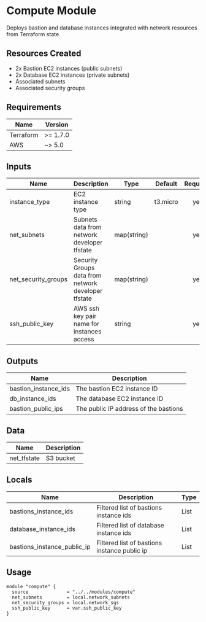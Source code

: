 # Compute Module

Deploys bastion and database instances integrated with network resources from Terraform state.

## Resources Created

- 2x Bastion EC2 instances (public subnets)
- 2x Database EC2 instances (private subnets)
- Associated subnets
- Associated security groups

## Requirements

| Name      | Version   |
|-----------|-----------|
| Terraform | \>= 1.7.0 |
| AWS       | ~> 5.0    |

## Inputs

| Name                | Description                                         | Type        | Default  | Required |
|---------------------|-----------------------------------------------------|-------------|----------|:--------:|
| instance_type       | EC2 instance type                                   | string      | t3.micro |   yes    |
| net_subnets         | Subnets data from network developer tfstate         | map(string) |          |   yes    |
| net_security_groups | Security Groups data from network developer tfstate | map(string) |          |   yes    |
| ssh_public_key      | AWS ssh key pair name for instances access          | string      |          |   yes    |

## Outputs

| Name                 | Description                           |
|----------------------|---------------------------------------|
| bastion_instance_ids | The bastion EC2 instance ID           |
| db_instance_ids      | The database EC2 instance ID          |
| bastion_public_ips   | The public IP address of the bastions |

## Data

| Name        | Description |
|-------------|-------------|
| net_tfstate | S3 bucket   |

## Locals

| Name                        | Description                                  | Type |
|-----------------------------|----------------------------------------------|------|
| bastions_instance_ids       | Filtered list of bastions instance ids       | List |
| database_instance_ids       | Filtered list of database instance ids       | List |
| bastions_instance_public_ip | Filtered list of bastions instance public ip | List |

## Usage

```hcl
module "compute" {
  source              = "../../modules/compute"
  net_subnets         = local.network_subnets
  net_security_groups = local.network_sgs
  ssh_public_key      = var.ssh_public_key
}
```